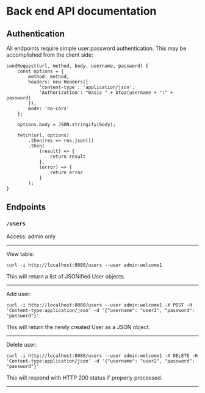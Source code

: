 # Back end API documentation

## Authentication

All endpoints require simple user:password authentication. This may be accomplished from the
client side:

```
sendRequest(url, method, body, username, password) {
    const options = {
        method: method,
        headers: new Headers({
            'content-type': 'application/json',
            'Authorization': "Basic " + btoa(username + ":" + password)
        }),
        mode: 'no-cors'
    };

    options.body = JSON.stringify(body);

    fetch(url, options)
        .then(res => res.json())
        .then(
            (result) => {
                return result
            },
            (error) => {
                return error
            }
        );
}
```

## Endpoints

### `/users`

Access: admin only

---

View table:
```
curl -i http://localhost:8080/users --user admin:welcome1
```

This will return a list of JSONified User objects.

---

Add user:
```
curl -i http://localhost:8080/users --user admin:welcome1 -X POST -H 'Content-type:application/json' -d '{"username": "user2", "password": "password"}'
```

This will return the newly created User as a JSON object.

---

Delete user:
```
curl -i http://localhost:8080/users --user admin:welcome1 -X DELETE -H 'Content-type:application/json' -d '{"username": "user2", "password": "password"}'
```

This will respond with HTTP 200 status if properly processed.

---
